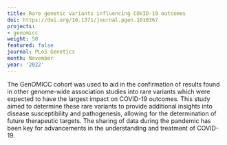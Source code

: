 ```yaml
---
title: Rare genetic variants influencing COVID-19 outcomes
doi: https://doi.org/10.1371/journal.pgen.1010367
projects:
- genomicc
weight: 50
featured: false
journal: PLoS Genetics
month: November
year: '2022'
---
```





The GenOMICC cohort was used to aid in the confirmation of results found in other genome-wide association studies into rare variants which were expected to have the largest impact on COVID-19 outcomes. This study aimed to determine these rare variants to provide additional insights into disease susceptibility and pathogenesis, allowing for the determination of future therapeutic targets. The sharing of data during the pandemic has been key for advancements in the understanding and treatment of COVID-19.
